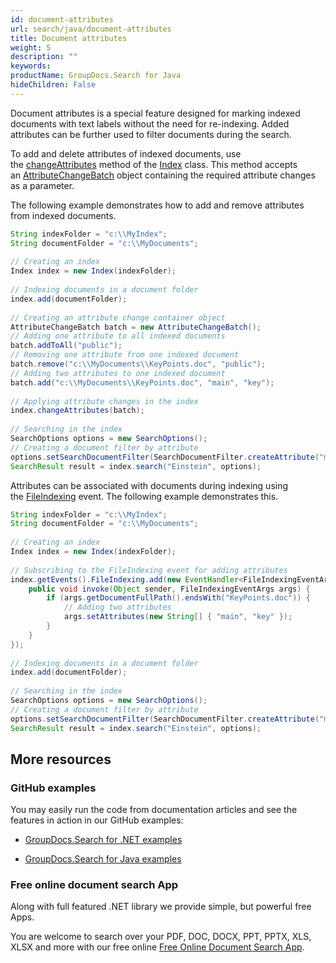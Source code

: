```yaml
---
id: document-attributes
url: search/java/document-attributes
title: Document attributes
weight: 5
description: ""
keywords: 
productName: GroupDocs.Search for Java
hideChildren: False
---
```

Document attributes is a special feature designed for marking indexed documents with text labels without the need for re-indexing. Added attributes can be further used to filter documents during the search.

To add and delete attributes of indexed documents, use the [changeAttributes](https://apireference.groupdocs.com/search/java/com.groupdocs.search/Index#changeAttributes(com.groupdocs.search.AttributeChangeBatch)) method of the [Index](https://apireference.groupdocs.com/search/java/com.groupdocs.search/Index) class. This method accepts an [AttributeChangeBatch](https://apireference.groupdocs.com/search/java/com.groupdocs.search.common/AttributeChangeBatch) object containing the required attribute changes as a parameter.

The following example demonstrates how to add and remove attributes from indexed documents.



```java
String indexFolder = "c:\\MyIndex";
String documentFolder = "c:\\MyDocuments";
 
// Creating an index
Index index = new Index(indexFolder);
 
// Indexing documents in a document folder
index.add(documentFolder);
 
// Creating an attribute change container object
AttributeChangeBatch batch = new AttributeChangeBatch();
// Adding one attribute to all indexed documents
batch.addToAll("public");
// Removing one attribute from one indexed document
batch.remove("c:\\MyDocuments\\KeyPoints.doc", "public");
// Adding two attributes to one indexed document
batch.add("c:\\MyDocuments\\KeyPoints.doc", "main", "key");
 
// Applying attribute changes in the index
index.changeAttributes(batch);
 
// Searching in the index
SearchOptions options = new SearchOptions();
// Creating a document filter by attribute
options.setSearchDocumentFilter(SearchDocumentFilter.createAttribute("main"));
SearchResult result = index.search("Einstein", options);
```

Attributes can be associated with documents during indexing using the [FileIndexing](https://apireference.groupdocs.com/search/java/com.groupdocs.search.events/EventHub#FileIndexing) event. The following example demonstrates this.



```java
String indexFolder = "c:\\MyIndex";
String documentFolder = "c:\\MyDocuments";
 
// Creating an index
Index index = new Index(indexFolder);
 
// Subscribing to the FileIndexing event for adding attributes
index.getEvents().FileIndexing.add(new EventHandler<FileIndexingEventArgs>() {
    public void invoke(Object sender, FileIndexingEventArgs args) {
        if (args.getDocumentFullPath().endsWith("KeyPoints.doc")) {
            // Adding two attributes
            args.setAttributes(new String[] { "main", "key" });
        }
    }
});
 
// Indexing documents in a document folder
index.add(documentFolder);
 
// Searching in the index
SearchOptions options = new SearchOptions();
// Creating a document filter by attribute
options.setSearchDocumentFilter(SearchDocumentFilter.createAttribute("main"));
SearchResult result = index.search("Einstein", options);
```

## More resources

### GitHub examples

You may easily run the code from documentation articles and see the features in action in our GitHub examples:

*   [GroupDocs.Search for .NET examples](https://github.com/groupdocs-search/GroupDocs.Search-for-.NET)
    
*   [GroupDocs.Search for Java examples](https://github.com/groupdocs-search/GroupDocs.Search-for-Java)
    

### Free online document search App

Along with full featured .NET library we provide simple, but powerful free Apps.

You are welcome to search over your PDF, DOC, DOCX, PPT, PPTX, XLS, XLSX and more with our free online [Free Online Document Search App](https://products.groupdocs.app/search).
